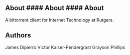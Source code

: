 ## About #### About #### About ##

A bittorrent client for Internet Technology at Rutgers.

## Authors ##

James Dipierro
Victor Kaiser-Pendergrast
Grayson Phillips
